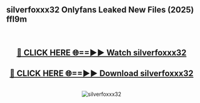 <h2>silverfoxxx32 Onlyfans Leaked New Files (2025) ffl9m</h2>
<br>
<div align="center">
<h2><a href="https://mediafiles.top/silverfoxxx32&ref=git" rel="nofollow">🔴 CLICK HERE 🌐==►► Watch silverfoxxx32</a></h2>
<h2><a href="https://mediafiles.top/silverfoxxx32&ref=git" rel="nofollow">🔴 CLICK HERE 🌐==►► Download silverfoxxx32</a></h2>
<br>
<a href="https://mediafiles.top/silverfoxxx32&ref=git" rel="nofollow" data-target="animated-image.originalLink"><img src="https://i.ibb.co.com/xMMVF88/686577567.gif" alt="silverfoxxx32" style="max-width: 100%; display: inline-block;" data-target="animated-image.originalImage"></a>
</div>
<br>
<br>